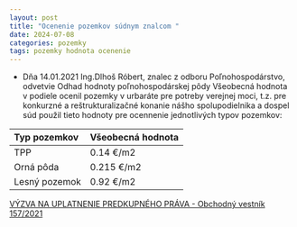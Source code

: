 ```yaml
---
layout: post
title: "Ocenenie pozemkov súdnym znalcom "
date: 2024-07-08
categories: pozemky 
tags: pozemky hodnota ocenenie
---
```


- Dňa 14.01.2021 Ing.Dlhoš Róbert, znalec z odboru Poľnohospodárstvo,
  odvetvie Odhad hodnoty poľnohospodárskej pôdy Všeobecná hodnota v podiele
  ocenil pozemky v urbaráte pre potreby verejnej moci, t.z. pre konkurzné a reštrukturalizačné konanie
  nášho spolupodielnika a dospel súd použil tieto hodnoty pre ocennenie jednotlivých typov pozemkov:

| Typ pozemkov | Všeobecná hodnota |
|:-------------| :-----------------|
| TPP          | 0.14 €/m2         |
| Orná pôda    | 0.215 €/m2        |
| Lesný pozemok| 0.92 €/m2         |


[VÝZVA NA UPLATNENIE PREDKUPNÉHO PRÁVA - Obchodný vestník 157/2021](https://obchodnyvestnik.justice.gov.sk/ObchodnyVestnik/Formular/FormularDetailHtml.aspx?IdFormular=2968190)
